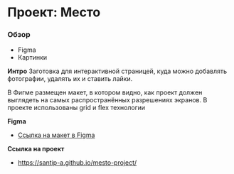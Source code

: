 # Проект: Место

### Обзор

* Figma
* Картинки

**Интро**
Заготовка для интерактивной страницей, куда можно добавлять фотографии, удалять их и ставить лайки.

В Фигме размещен макет, в котором видно, как проект должен выглядеть на самых распространённых разрешениях экранов.
В проекте использованы grid и flex технологии

**Figma**

* [Ссылка на макет в Figma](https://www.figma.com/file/2cn9N9jSkmxD84oJik7xL7/JavaScript.-Sprint-4?node-id=0%3A1)

**Ссылка на проект**

* https://santip-a.github.io/mesto-project/
